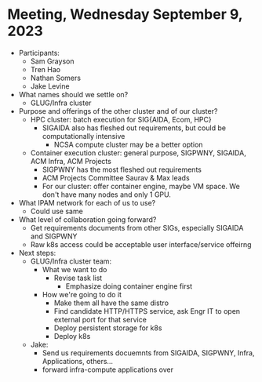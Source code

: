 # Meeting, Wednesday September 9, 2023

* Participants:
  * Sam Grayson
  * Tren Hao
  * Nathan Somers
  * Jake Levine
* What names should we settle on?
  * GLUG/Infra cluster
* Purpose and offerings of the other cluster and of our cluster?
  * HPC cluster: batch execution for SIG{AIDA, Ecom, HPC}
    * SIGAIDA also has fleshed out requirements, but could be computationally intensive
      * NCSA compute cluster may be a better option
  * Container execution cluster: general purpose, SIGPWNY, SIGAIDA, ACM Infra, ACM Projects
    * SIGPWNY has the most fleshed out requirements
    * ACM Projects Committee Saurav & Max leads
    * For our cluster: offer container engine, maybe VM space. We don't have many nodes and only 1 GPU.
* What IPAM network for each of us to use?
  * Could use same
* What level of collaboration going forward?
  * Get requirements documents from other SIGs, especially SIGAIDA and SIGPWNY
  * Raw k8s access could be acceptable user interface/service offeirng
* Next steps:
  * GLUG/Infra cluster team:
    * What we want to do
      * Revise task list
        * Emphasize doing container engine first
    * How we're going to do it
      * Make them all have the same distro
      * Find candidate HTTP/HTTPS service, ask Engr IT to open external port for that service
      * Deploy persistent storage for k8s
      * Deploy k8s
  * Jake:
    * Send us requirements docuemnts from SIGAIDA, SIGPWNY, Infra, Applications, others...
    * forward infra-compute applications over
